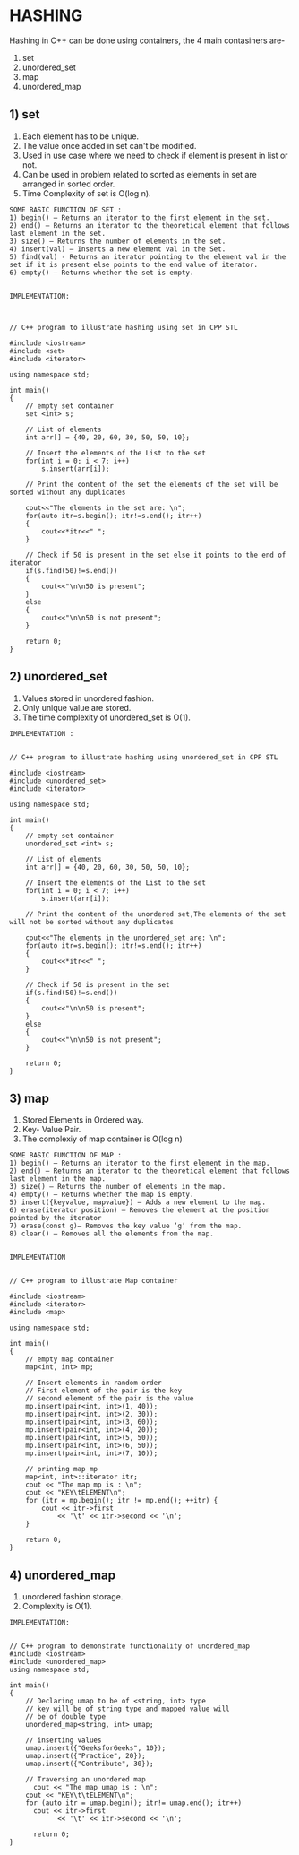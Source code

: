# HASHING

Hashing in C++ can be done using containers, the 4 main contasiners are- 
1) set
2) unordered_set
3) map
4) unordered_map



## 1) set

1) Each element has to be unique.
2) The value once added in set can't be modified.
3) Used in use case where we need to check if element is present in list or not.
4) Can be used in problem related to sorted as elements in set are arranged in sorted order.
5) Time Complexity of set is O(log n).

```
SOME BASIC FUNCTION OF SET :
1) begin() – Returns an iterator to the first element in the set.
2) end() – Returns an iterator to the theoretical element that follows last element in the set.
3) size() – Returns the number of elements in the set.
4) insert(val) – Inserts a new element val in the Set.
5) find(val) - Returns an iterator pointing to the element val in the set if it is present else points to the end value of iterator.
6) empty() – Returns whether the set is empty.


IMPLEMENTATION:



// C++ program to illustrate hashing using set in CPP STL

#include <iostream> 
#include <set> 
#include <iterator> 

using namespace std; 

int main() 
{ 
    // empty set container 
    set <int> s;         
    
    // List of elements
    int arr[] = {40, 20, 60, 30, 50, 50, 10};
    
    // Insert the elements of the List to the set
    for(int i = 0; i < 7; i++)
        s.insert(arr[i]);

    // Print the content of the set the elements of the set will be sorted without any duplicates
    
    cout<<"The elements in the set are: \n";
    for(auto itr=s.begin(); itr!=s.end(); itr++)
    {   
        cout<<*itr<<" ";
    }
    
    // Check if 50 is present in the set else it points to the end of iterator
    if(s.find(50)!=s.end())
    {
        cout<<"\n\n50 is present";
    }
    else
    {
        cout<<"\n\n50 is not present";
    }
    
    return 0; 
}

```

## 2) unordered_set
1) Values stored in unordered fashion.
2) Only unique value are stored.
3) The time complexity of unordered_set is O(1).

```
IMPLEMENTATION :


// C++ program to illustrate hashing using unordered_set in CPP STL

#include <iostream> 
#include <unordered_set> 
#include <iterator> 

using namespace std; 

int main() 
{ 
    // empty set container 
    unordered_set <int> s;         
    
    // List of elements
    int arr[] = {40, 20, 60, 30, 50, 50, 10};
    
    // Insert the elements of the List to the set
    for(int i = 0; i < 7; i++)
        s.insert(arr[i]);

    // Print the content of the unordered set,The elements of the set will not be sorted without any duplicates
    
    cout<<"The elements in the unordered_set are: \n";
    for(auto itr=s.begin(); itr!=s.end(); itr++)
    {   
        cout<<*itr<<" ";
    }
    
    // Check if 50 is present in the set
    if(s.find(50)!=s.end())
    {
        cout<<"\n\n50 is present";
    }
    else
    {
        cout<<"\n\n50 is not present";
    }
    
    return 0; 
} 

```

## 3) map

1) Stored Elements in Ordered way.
2) Key- Value Pair.
3) The complexiy of map container is O(log n)


```
SOME BASIC FUNCTION OF MAP :
1) begin() – Returns an iterator to the first element in the map.
2) end() – Returns an iterator to the theoretical element that follows last element in the map.
3) size() – Returns the number of elements in the map.
4) empty() – Returns whether the map is empty.
5) insert({keyvalue, mapvalue}) – Adds a new element to the map.
6) erase(iterator position) – Removes the element at the position pointed by the iterator
7) erase(const g)– Removes the key value ‘g’ from the map.
8) clear() – Removes all the elements from the map.


IMPLEMENTATION 


// C++ program to illustrate Map container

#include <iostream> 
#include <iterator> 
#include <map> 

using namespace std; 

int main() 
{ 
    // empty map container 
    map<int, int> mp; 

    // Insert elements in random order 
    // First element of the pair is the key
    // second element of the pair is the value
    mp.insert(pair<int, int>(1, 40)); 
    mp.insert(pair<int, int>(2, 30)); 
    mp.insert(pair<int, int>(3, 60)); 
    mp.insert(pair<int, int>(4, 20)); 
    mp.insert(pair<int, int>(5, 50)); 
    mp.insert(pair<int, int>(6, 50)); 
    mp.insert(pair<int, int>(7, 10)); 

    // printing map mp 
    map<int, int>::iterator itr; 
    cout << "The map mp is : \n"; 
    cout << "KEY\tELEMENT\n"; 
    for (itr = mp.begin(); itr != mp.end(); ++itr) { 
        cout << itr->first 
            << '\t' << itr->second << '\n'; 
    } 

    return 0; 
} 

```
## 4) unordered_map

1) unordered fashion storage.
2) Complexity is O(1).

```
IMPLEMENTATION:


// C++ program to demonstrate functionality of unordered_map 
#include <iostream> 
#include <unordered_map> 
using namespace std; 

int main() 
{ 
    // Declaring umap to be of <string, int> type 
    // key will be of string type and mapped value will 
    // be of double type 
    unordered_map<string, int> umap; 

    // inserting values 
    umap.insert({"GeeksforGeeks", 10}); 
    umap.insert({"Practice", 20}); 
    umap.insert({"Contribute", 30}); 

    // Traversing an unordered map 
      cout << "The map umap is : \n"; 
    cout << "KEY\t\tELEMENT\n"; 
    for (auto itr = umap.begin(); itr!= umap.end(); itr++) 
      cout << itr->first 
            << '\t' << itr->second << '\n';
  
      return 0;
} 


```

